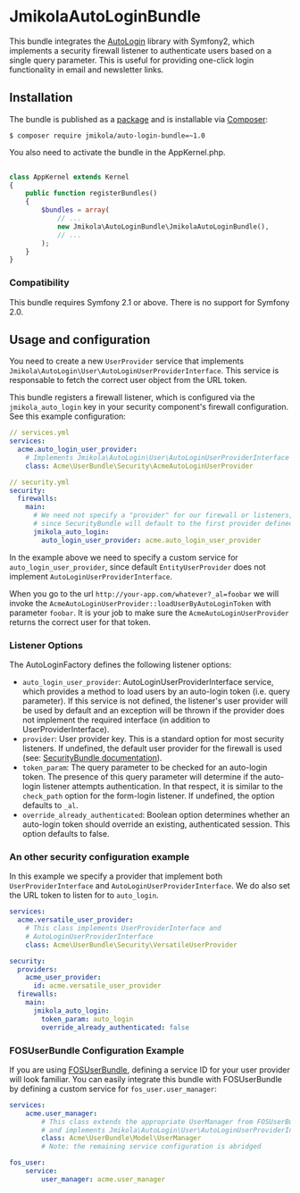 # JmikolaAutoLoginBundle

This bundle integrates the [AutoLogin][] library with Symfony2, which implements
a security firewall listener to authenticate users based on a single query
parameter. This is useful for providing one-click login functionality in email
and newsletter links.

  [AutoLogin]: https://github.com/jmikola/AutoLogin

## Installation

The bundle is published as a [package][] and is installable via [Composer][]:

```
$ composer require jmikola/auto-login-bundle=~1.0
```

You also need to activate the bundle in the AppKernel.php.

```php 
  
class AppKernel extends Kernel
{
    public function registerBundles()
    {
        $bundles = array(
            // ...
            new Jmikola\AutoLoginBundle\JmikolaAutoLoginBundle(),
            // ...
        );
    }
}
```
  [package]: https://packagist.org/packages/jmikola/auto-login-bundle
  [Composer]: http://getcomposer.org/

### Compatibility

This bundle requires Symfony 2.1 or above. There is no support for Symfony 2.0.

## Usage and configuration

You need to create a new `UserProvider` service that implements `Jmikola\AutoLogin\User\AutoLoginUserProviderInterface`. This 
service is responsable to fetch the correct user object from the URL token. 

This bundle registers a firewall listener, which is configured via the `jmikola_auto_login` key in your security 
component's firewall configuration. See this example configuration: 

```yml
// services.yml
services:
  acme.auto_login_user_provider:
    # Implements Jmikola\AutoLogin\User\AutoLoginUserProviderInterface
    class: Acme\UserBundle\Security\AcmeAutoLoginUserProvider
```
```yml
// security.yml
security:
  firewalls:
    main:
      # We need not specify a "provider" for our firewall or listeners,
      # since SecurityBundle will default to the first provider defined.
      jmikola_auto_login:
        auto_login_user_provider: acme.auto_login_user_provider
```

In the example above we need to specify a custom service for `auto_login_user_provider`, since default
`EntityUserProvider` does not implement `AutoLoginUserProviderInterface`.

When you go to the url `http://your-app.com/whatever?_al=foobar` we will invoke the `AcmeAutoLoginUserProvider::loadUserByAutoLoginToken` with parameter `foobar`. It is your job to make sure the `AcmeAutoLoginUserProvider` returns the correct user for that token. 

### Listener Options

The AutoLoginFactory defines the following listener options:

 * `auto_login_user_provider`: AutoLoginUserProviderInterface service, which
    provides a method to load users by an auto-login token (i.e. query
    parameter). If this service is not defined, the listener's user provider
    will be used by default and an exception will be thrown if the provider does
    not implement the required interface (in addition to UserProviderInterface).
 * `provider`: User provider key. This is a standard option for most security
    listeners. If undefined, the default user provider for the firewall
    is used (see: [SecurityBundle documentation][]).
 * `token_param`: The query parameter to be checked for an auto-login token.
    The presence of this query parameter will determine if the auto-login
    listener attempts authentication. In that respect, it is similar to the
    `check_path` option for the form-login listener. If undefined, the option
    defaults to `_al`.
 * `override_already_authenticated`: Boolean option determines whether an
    auto-login token should override an existing, authenticated session. This
    option defaults to false.

  [SecurityBundle documentation]: http://symfony.com/doc/current/book/security.html#using-multiple-user-providers

### An other security configuration example

In this example we specify a provider that implement both `UserProviderInterface` and `AutoLoginUserProviderInterface`. We do 
also set the URL token to listen for to `auto_login`.

```yml
services:
  acme.versatile_user_provider:
    # This class implements UserProviderInterface and
    # AutoLoginUserProviderInterface
    class: Acme\UserBundle\Security\VersatileUserProvider

security:
  providers:
    acme_user_provider:
      id: acme.versatile_user_provider
  firewalls:
    main:
      jmikola_auto_login:
        token_param: auto_login
        override_already_authenticated: false
```

### FOSUserBundle Configuration Example

If you are using [FOSUserBundle][], defining a service ID for your user provider
will look familiar. You can easily integrate this bundle with FOSUserBundle by
defining a custom service for `fos_user.user_manager`:

```yml
services:
    acme.user_manager:
        # This class extends the appropriate UserManager from FOSUserBundle
        # and implements Jmikola\AutoLogin\User\AutoLoginUserProviderInterface
        class: Acme\UserBundle\Model\UserManager
        # Note: the remaining service configuration is abridged

fos_user:
    service:
        user_manager: acme.user_manager
```

  [FOSUserBundle]: https://github.com/FriendsOfSymfony/FOSUserBundle
